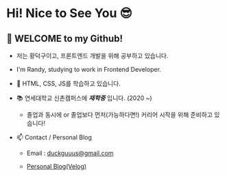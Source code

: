 # Hi! Nice to See You 😎

## 👋 WELCOME to my Github!

- 저는 황덕구이고, 프론트엔드 개발을 위해 공부하고 있습니다.
- I'm Randy, studying to work in Frontend Developer.

- 🌱 HTML, CSS, JS를 학습하고 있습니다.

- 📚 연세대학교 신촌캠퍼스에 *__재학중__* 입니다. (2020 ~)

  - 졸업과 동시에 or 졸업보다 먼저(가능하다면!) 커리어 시작을 위해 준비하고 있습니다!
  
- 📫 Contact / Personal Blog

  - Email : duckguuus@gmail.com

  - [Personal Blog(Velog)](https://velog.io/@duckgus)

<!---
Randy-Hwang/Randy-Hwang is a ✨ special ✨ repository because its `README.md` (this file) appears on your GitHub profile.
You can click the Preview link to take a look at your changes.
--->
